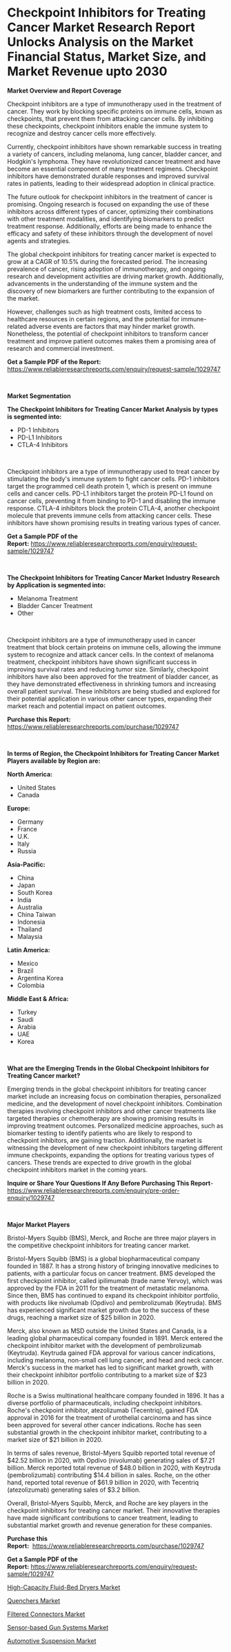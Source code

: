 <p><h1>Checkpoint Inhibitors for Treating Cancer Market Research Report Unlocks Analysis on the Market Financial Status, Market Size, and Market Revenue upto 2030</h1></p><p><strong>Market Overview and Report Coverage</strong></p>
<p><p>Checkpoint inhibitors are a type of immunotherapy used in the treatment of cancer. They work by blocking specific proteins on immune cells, known as checkpoints, that prevent them from attacking cancer cells. By inhibiting these checkpoints, checkpoint inhibitors enable the immune system to recognize and destroy cancer cells more effectively.</p><p>Currently, checkpoint inhibitors have shown remarkable success in treating a variety of cancers, including melanoma, lung cancer, bladder cancer, and Hodgkin's lymphoma. They have revolutionized cancer treatment and have become an essential component of many treatment regimens. Checkpoint inhibitors have demonstrated durable responses and improved survival rates in patients, leading to their widespread adoption in clinical practice.</p><p>The future outlook for checkpoint inhibitors in the treatment of cancer is promising. Ongoing research is focused on expanding the use of these inhibitors across different types of cancer, optimizing their combinations with other treatment modalities, and identifying biomarkers to predict treatment response. Additionally, efforts are being made to enhance the efficacy and safety of these inhibitors through the development of novel agents and strategies.</p><p>The global checkpoint inhibitors for treating cancer market is expected to grow at a CAGR of 10.5% during the forecasted period. The increasing prevalence of cancer, rising adoption of immunotherapy, and ongoing research and development activities are driving market growth. Additionally, advancements in the understanding of the immune system and the discovery of new biomarkers are further contributing to the expansion of the market.</p><p>However, challenges such as high treatment costs, limited access to healthcare resources in certain regions, and the potential for immune-related adverse events are factors that may hinder market growth. Nonetheless, the potential of checkpoint inhibitors to transform cancer treatment and improve patient outcomes makes them a promising area of research and commercial investment.</p></p>
<p><strong>Get a Sample PDF of the Report:</strong> <a href="https://www.reliableresearchreports.com/enquiry/request-sample/1029747">https://www.reliableresearchreports.com/enquiry/request-sample/1029747</a></p>
<p>&nbsp;</p>
<p><strong>Market Segmentation</strong></p>
<p><strong>The Checkpoint Inhibitors for Treating Cancer Market Analysis by types is segmented into:</strong></p>
<p><ul><li>PD-1 Inhibitors</li><li>PD-L1 Inhibitors</li><li>CTLA-4 Inhibitors</li></ul></p>
<p>&nbsp;</p>
<p><p>Checkpoint inhibitors are a type of immunotherapy used to treat cancer by stimulating the body's immune system to fight cancer cells. PD-1 inhibitors target the programmed cell death protein 1, which is present on immune cells and cancer cells. PD-L1 inhibitors target the protein PD-L1 found on cancer cells, preventing it from binding to PD-1 and disabling the immune response. CTLA-4 inhibitors block the protein CTLA-4, another checkpoint molecule that prevents immune cells from attacking cancer cells. These inhibitors have shown promising results in treating various types of cancer.</p></p>
<p><strong>Get a Sample PDF of the Report:</strong>&nbsp;<a href="https://www.reliableresearchreports.com/enquiry/request-sample/1029747">https://www.reliableresearchreports.com/enquiry/request-sample/1029747</a></p>
<p>&nbsp;</p>
<p><strong>The Checkpoint Inhibitors for Treating Cancer Market Industry Research by Application is segmented into:</strong></p>
<p><ul><li>Melanoma Treatment</li><li>Bladder Cancer Treatment</li><li>Other</li></ul></p>
<p>&nbsp;</p>
<p><p>Checkpoint inhibitors are a type of immunotherapy used in cancer treatment that block certain proteins on immune cells, allowing the immune system to recognize and attack cancer cells. In the context of melanoma treatment, checkpoint inhibitors have shown significant success in improving survival rates and reducing tumor size. Similarly, checkpoint inhibitors have also been approved for the treatment of bladder cancer, as they have demonstrated effectiveness in shrinking tumors and increasing overall patient survival. These inhibitors are being studied and explored for their potential application in various other cancer types, expanding their market reach and potential impact on patient outcomes.</p></p>
<p><strong>Purchase this Report:</strong>&nbsp; <a href="https://www.reliableresearchreports.com/purchase/1029747">https://www.reliableresearchreports.com/purchase/1029747</a></p>
<p>&nbsp;</p>
<p><strong>In terms of Region, the Checkpoint Inhibitors for Treating Cancer Market Players available by Region are:</strong></p>
<p>
    <p> <strong> North America: </strong>
        <ul>
            <li>United States</li>
            <li>Canada</li>
        </ul>
        </p> 
    <p> <strong> Europe: </strong>
        <ul>
            <li>Germany</li>
            <li>France</li>
            <li>U.K.</li>
            <li>Italy</li>
            <li>Russia</li>
        </ul>
        </p> 
    <p> <strong> Asia-Pacific: </strong>
        <ul>
            <li>China</li>
            <li>Japan</li>
            <li>South Korea</li>
            <li>India</li>
            <li>Australia</li>
            <li>China Taiwan</li>
            <li>Indonesia</li>
            <li>Thailand</li>
            <li>Malaysia</li>
        </ul>
        </p> 
    <p> <strong> Latin America: </strong>
        <ul>
            <li>Mexico</li>
            <li>Brazil</li>
            <li>Argentina Korea</li>
            <li>Colombia</li>
        </ul>
        </p> 
    <p> <strong> Middle East & Africa: </strong>
        <ul>
            <li>Turkey</li>
            <li>Saudi</li>
            <li>Arabia</li>
            <li>UAE</li>
            <li>Korea</li>
        </ul>
    </p>
    </p>
<p>&nbsp;</p>
<p><strong>What are the Emerging Trends in the Global Checkpoint Inhibitors for Treating Cancer market?</strong></p>
<p><p>Emerging trends in the global checkpoint inhibitors for treating cancer market include an increasing focus on combination therapies, personalized medicine, and the development of novel checkpoint inhibitors. Combination therapies involving checkpoint inhibitors and other cancer treatments like targeted therapies or chemotherapy are showing promising results in improving treatment outcomes. Personalized medicine approaches, such as biomarker testing to identify patients who are likely to respond to checkpoint inhibitors, are gaining traction. Additionally, the market is witnessing the development of new checkpoint inhibitors targeting different immune checkpoints, expanding the options for treating various types of cancers. These trends are expected to drive growth in the global checkpoint inhibitors market in the coming years.</p></p>
<p><strong>Inquire or Share Your Questions If Any Before Purchasing This Report</strong>- <a href="https://www.reliableresearchreports.com/enquiry/pre-order-enquiry/1029747">https://www.reliableresearchreports.com/enquiry/pre-order-enquiry/1029747</a></p>
<p>&nbsp;</p>
<p><strong>Major Market Players</strong></p>
<p><p>Bristol-Myers Squibb (BMS), Merck, and Roche are three major players in the competitive checkpoint inhibitors for treating cancer market.</p><p>Bristol-Myers Squibb (BMS) is a global biopharmaceutical company founded in 1887. It has a strong history of bringing innovative medicines to patients, with a particular focus on cancer treatment. BMS developed the first checkpoint inhibitor, called ipilimumab (trade name Yervoy), which was approved by the FDA in 2011 for the treatment of metastatic melanoma. Since then, BMS has continued to expand its checkpoint inhibitor portfolio, with products like nivolumab (Opdivo) and pembrolizumab (Keytruda). BMS has experienced significant market growth due to the success of these drugs, reaching a market size of $25 billion in 2020.</p><p>Merck, also known as MSD outside the United States and Canada, is a leading global pharmaceutical company founded in 1891. Merck entered the checkpoint inhibitor market with the development of pembrolizumab (Keytruda). Keytruda gained FDA approval for various cancer indications, including melanoma, non-small cell lung cancer, and head and neck cancer. Merck's success in the market has led to significant market growth, with their checkpoint inhibitor portfolio contributing to a market size of $23 billion in 2020.</p><p>Roche is a Swiss multinational healthcare company founded in 1896. It has a diverse portfolio of pharmaceuticals, including checkpoint inhibitors. Roche's checkpoint inhibitor, atezolizumab (Tecentriq), gained FDA approval in 2016 for the treatment of urothelial carcinoma and has since been approved for several other cancer indications. Roche has seen substantial growth in the checkpoint inhibitor market, contributing to a market size of $21 billion in 2020.</p><p>In terms of sales revenue, Bristol-Myers Squibb reported total revenue of $42.52 billion in 2020, with Opdivo (nivolumab) generating sales of $7.21 billion. Merck reported total revenue of $48.0 billion in 2020, with Keytruda (pembrolizumab) contributing $14.4 billion in sales. Roche, on the other hand, reported total revenue of $61.9 billion in 2020, with Tecentriq (atezolizumab) generating sales of $3.2 billion.</p><p>Overall, Bristol-Myers Squibb, Merck, and Roche are key players in the checkpoint inhibitors for treating cancer market. Their innovative therapies have made significant contributions to cancer treatment, leading to substantial market growth and revenue generation for these companies.</p></p>
<p><strong>Purchase this Report:</strong>&nbsp;&nbsp;<a href="https://www.reliableresearchreports.com/purchase/1029747">https://www.reliableresearchreports.com/purchase/1029747</a></p>
<p></p>
<p><strong>Get a Sample PDF of the Report:</strong>&nbsp;<a href="https://www.reliableresearchreports.com/enquiry/request-sample/1029747">https://www.reliableresearchreports.com/enquiry/request-sample/1029747</a></p>
<p><p><a href="https://github.com/RichRobinson5/Market-Research-Report-List-1/blob/main/high-capacity-fluid-bed-dryers-market.md">High-Capacity Fluid-Bed Dryers Market</a></p><p><a href="https://www.linkedin.com/pulse/decoding-quenchers-market-deep-dive-latest-trends-segmentation-mlsye/">Quenchers Market</a></p><p><a href="https://www.reportprime.com/filtered-connectors-r2833">Filtered Connectors Market</a></p><p><a href="https://issuu.com/reportprime-2/docs/sensor-based-gun-systems-market-size-2030.pptx?fr=xKAE9_zU1NQ">Sensor-based Gun Systems Market</a></p><p><a href="https://medium.com/@dritasmani2022/automotive-suspension-market-size-growth-forecast-2023-2030-6319d5e5e8f4">Automotive Suspension Market</a></p></p>